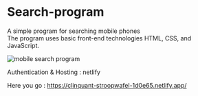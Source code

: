 <h1><b> Search-program</b></h1>
A simple program for searching mobile phones<br>
The program uses basic front-end technologies HTML, CSS, and JavaScript.


![mobile search program](https://user-images.githubusercontent.com/99191648/177493490-e5f382e2-10d8-4d4e-b823-a6f61c0d7a56.PNG)

Authentication & Hosting : netlify

Here you go : <a style="color: blue;" herf="https://clinquant-stroopwafel-1d0e65.netlify.app/">https://clinquant-stroopwafel-1d0e65.netlify.app/</a>
